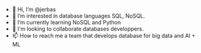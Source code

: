 - 👋 Hi, I’m @jerbas
- 👀 I’m interested in database languages SQL, NoSQL.
- 🌱 I’m currently learning NoSQL and Python
- 💞️ I'm looking to collaborate  databases developpers.
- 📫 How to reach me a team that develops database for big data  and AI + ML

<!---
jerbas/jerbas is a ✨ special ✨ repository because its `README.md` (this file) appears on your GitHub profile.
You can click the Preview link to take a look at your changes.
--->
